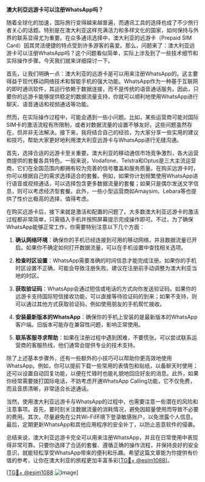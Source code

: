 **澳大利亞远游卡可以注册WhatsApp吗？**

随着全球化的加速，国际旅行变得越来越普遍，而通讯工具的选择也成了不少旅行者关心的话题。特别是在澳大利亚这样充满活力和多样文化的国家，如何保持与外界的联系显得尤为重要。在众多通讯选择中，澳大利亚的远游卡（Prepaid SIM Card）因其灵活便捷的特点受到许多游客的喜爱。那么，问题来了：澳大利亚远游卡可以注册WhatsApp吗？这个问题看似简单，实际上涉及到了一些技术细节和实际操作步骤。今天我们就来详细探讨一下。

首先，让我们明确一点：澳大利亚的远游卡是可以用来注册WhatsApp的。这主要得益于现代移动网络技术和智能手机的强大功能。WhatsApp作为一种基于互联网的即时通讯软件，其运行依赖于数据连接，而不是传统的语音通话服务。因此，只要你的远游卡能够提供稳定的数据流量支持，你就可以顺利地使用WhatsApp进行聊天、语音通话和视频通话等功能。

然而，在实际操作过程中，可能会遇到一些小问题。比如，某些运营商可能对国际SIM卡的激活流程有所限制，或者对数据流量的设置不够友好。这些问题虽然存在，但并非无法解决。接下来，我将结合自己的经验，为大家分享一些实用的建议和技巧，帮助大家更好地利用澳大利亚远游卡与WhatsApp进行无缝沟通。

首先，选择合适的远游卡至关重要。澳大利亚的移动通信市场竞争激烈，各大运营商提供的套餐各具特色。一般来说，Vodafone、Telstra和Optus是三大主流运营商，它们在全国范围内都拥有较为完善的信号覆盖和服务质量。在购买远游卡时，你可以根据自己的需求选择适合的套餐。例如，如果你计划频繁使用WhatsApp进行语音或视频通话，可以选择包含更多数据流量的套餐；如果只是偶尔发送文字信息，则可以考虑经济型套餐。此外，一些小型运营商如Amaysim、Lebara等也提供了性价比极高的选择，值得考虑。

在购买远游卡后，接下来就是激活和配置的问题了。大多数澳大利亚远游卡的激活过程都非常简单，只需插入手机并按照屏幕提示完成操作即可。不过，为了确保WhatsApp能够正常工作，你需要特别注意以下几个方面：

1. **确认网络环境**：确保你的手机已经连接到可用的移动网络，并且数据流量已开启。如果你不确定如何打开数据流量，可以在手机设置中查找相关选项。
   
2. **检查时区设置**：WhatsApp需要准确的时间信息才能完成注册。如果你的手机时区设置不正确，可能会导致注册失败。建议在注册前手动调整为澳大利亚当地的时区。

3. **获取验证码**：WhatsApp会通过短信或电话的方式向你发送验证码。如果你的远游卡支持国际短信接收功能，可以直接等待验证码的到来；如果不支持，则可以通过其他方式获取验证码，例如使用朋友的手机帮忙接收。

4. **安装最新版本的WhatsApp**：确保你的手机上安装的是最新版本的WhatsApp客户端。旧版本可能存在兼容性问题，影响正常使用。

5. **联系客服寻求帮助**：如果在注册过程中遇到困难，不要慌张。可以尝试联系运营商的客服热线，他们通常会提供专业的技术支持。

除了上述基本步骤外，还有一些额外的小技巧可以帮助你更高效地使用WhatsApp。例如，你可以提前下载一些常用的表情包和贴纸，以备聊天时使用；还可以设置自动回复功能，以便在忙碌时也能礼貌地回应好友的消息。此外，如果你经常需要拨打国际电话，不妨考虑开通WhatsApp Calling功能，它不仅免费，而且音质清晰，非常适合长途通话。

当然，使用澳大利亚远游卡与WhatsApp的过程中，也需要注意一些潜在的风险和注意事项。首先，要时刻关注数据流量的消耗情况，避免因超量使用而导致不必要的费用。其次，尽量避免在公共Wi-Fi环境下登录敏感账户，以免泄露个人信息。最后，定期更新WhatsApp和其他应用程序的安全补丁，以防止恶意软件的侵袭。

总结来说，澳大利亚远游卡完全可以用来注册WhatsApp，并且在日常使用中表现得非常可靠。只要你选择了合适的套餐、遵循正确的操作流程，并保持良好的安全意识，就能轻松享受WhatsApp带来的便利和乐趣。希望这篇文章能为你提供有价值的参考，让你在澳大利亚的旅程更加丰富多彩[[TG💪+ @esim1088](https://t.me/s/esim1088)]。

[[TG💪+ @esim1088](https://t.me/s/esim1088) ![Image](https://i.postimg.cc/4NQfJmqS/Snipaste-2025-05-13-00-14-12.png)]